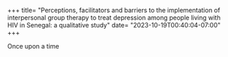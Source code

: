 +++
title= "Perceptions, facilitators and barriers to the implementation of interpersonal group therapy to treat depression among people living with HIV in Senegal: a qualitative study"
date= "2023-10-19T00:40:04-07:00"
+++

Once upon a time
